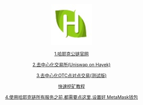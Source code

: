 


<div style="text-align:center"><a href="/cn/hayek.html" > <img src="/imgs/128.png" /></a></div>
<p align="center"><a href="/cn/hayek.html" > 1.哈耶克公链官网 </a></p>
<p align="center"><a href="/trade" target="_blank" > 2.去中心化交易所(Uniswap on Hayek) </a></p>
<p align="center"><a href="https://p2p.hayek.link" target="_blank" > 3.去中心化OTC点对点交易(测试版) </a></p>
<p align="center"><a href="https://miner.hayek.link" target="_blank" > 快速挖矿教程 </a></p>
<p align="center"><a href="https://bafybeifunqckmw3qmhfeejeixkzzt5e3cd5ju2jwrajskyrtawwnx6uhda.ipfs.infura-ipfs.io/cn/get.html" target="_blank" >4.使用哈耶克链所有服务之前,都需要点这里,设置好 MetaMask钱包 </a></p>
